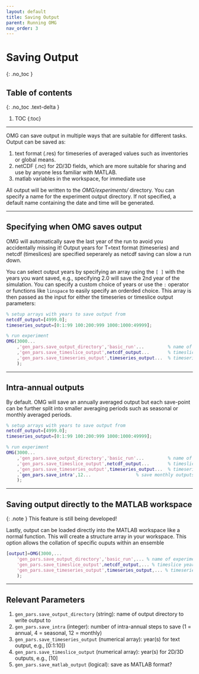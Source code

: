 ```yaml
---
layout: default
title: Saving Output
parent: Running OMG
nav_order: 3
---
```


# Saving Output
{: .no_toc }

## Table of contents
{: .no_toc .text-delta }

1. TOC
{:toc}

---

OMG can save output in multiple ways that are suitable for different tasks. Output can be saved as:

1) text format (.res) for timeseries of averaged values such as inventories or global means.
2) netCDF (.nc) for 2D/3D fields, which are more suitable for sharing and use by anyone less familiar with MATLAB.
3) matlab variables in the workspace, for immediate use

All output will be written to the _OMG/experiments/_ directory. You can specify a name for the experiment output directory. If not specified, a default name containing the date and time will be generated. 

---

## Specifying when OMG saves output

OMG will automatically save the last year of the run to avoid you accidentally missing it! Output years for T=text format (timeseries) and netcdf (timeslices) are specified seperarely as netcdf saving can slow a run down.

You can select output years by specifying an array using the `[ ]` with the years you want saved, e.g., specifying 2.0 will save the 2nd year of the simulation. You can specify a custom choice of years or use the `:` operator or functions like `linspace` to easily specify an orderded choice.  This array is then passed as the input for either the timeseries or timeslice output parameters:

```matlab
% setup arrays with years to save output from
netcdf_output=[4999.0];
timeseries_output=[0:1:99 100:200:999 1000:1000:49999];

% run experiment 
OMG(3000...
	,'gen_pars.save_output_directory','basic_run'...         % name of output directory
	,'gen_pars.save_timeslice_output',netcdf_output...       % timeslice years
	,'gen_pars.save_timeseries_output',timeseries_output...  % timeseries years
	);
```

---

## Intra-annual outputs

By default. OMG will save an annually averaged output but each save-point can be further split into smaller averaging periods such as seasonal or monthly averaged periods.

```matlab
% setup arrays with years to save output from
netcdf_output=[4999.0];
timeseries_output=[0:1:99 100:200:999 1000:1000:49999];

% run experiment 
OMG(3000...
	,'gen_pars.save_output_directory','basic_run'...         % name of output directory
	,'gen_pars.save_timeslice_output',netcdf_output...       % timeslice years
	,'gen_pars.save_timeseries_output',timeseries_output...  % timeseries years
	.`gen_pars.save_intra',12...				 % save monthly outputs for each year selected
	);
```

---

## Saving output directly to the MATLAB workspace

{: .note }
This feature is still being developed!

Lastly, output can be loaded directly into the MATLAB workspace like a normal function. This will create a structure array in your workspace. This option allows the collation of specific ouputs within an ensemble 

```matlab
[output]=OMG(3000,...
	'gen_pars.save_output_directory','basic_run',... % name of experiment
	'gen_pars.save_timeslice_output',netcdf_output,... % timeslice years
	'gen_pars.save_timeseries_output',timeseries_output,... % timeseries years
	);
```

---

## Relevant Parameters

1. `gen_pars.save_output_directory` (string): name of output directory to write output to
2. `gen_pars.save_intra` (integer): number of intra-annual steps to save (1 = annual, 4 = seasonal, 12 = monthly)
3. `gen_pars.save_timeseries_output` (numerical array): year(s) for text output, e.g., [0:1:10])
4. `gen_pars.save_timeslice_output` (numerical array): year(s) for 2D/3D outputs,  e.g., [10]
5. `gen_pars.save_matlab_output` (logical): save as MATLAB format?

